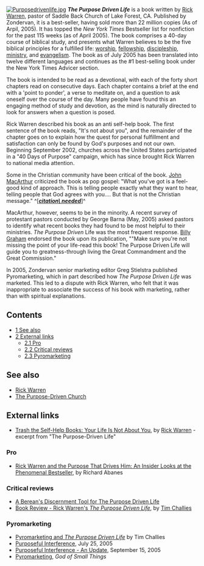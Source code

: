 [![Purposedrivenlife.jpg](images/c/c0/Purposedrivenlife.jpg)](http://www.theopedia.com/File:Purposedrivenlife.jpg)
***The Purpose Driven Life*** is a book written by
[Rick Warren](Rick_Warren "Rick Warren"), pastor of Saddle Back
Church of Lake Forest, CA. Published by Zondervan, it is a
best-seller, having sold more than 22 million copies (As of Arpil,
2005). It has topped the *New York Times* Bestseller list for
nonfiction for the past 115 weeks (as of April 2005). The book
comprises a 40-day course of biblical study, and presents what
Warren believes to be the five biblical principles for a fulfilled
life: [worship](Worship "Worship"),
[fellowship](index.php?title=Fellowship&action=edit&redlink=1 "Fellowship (page does not exist)"),
[discipleship](Discipleship "Discipleship"),
[ministry](index.php?title=Ministry&action=edit&redlink=1 "Ministry (page does not exist)"),
and [evangelism](Evangelism "Evangelism"). The book as of July 2005
has been translated into twelve different languages and continues
as the \#1 best-selling book under the New York Times Advicer
section.

The book is intended to be read as a devotional, with each of the
forty short chapters read on consecutive days. Each chapter
contains a brief at the end with a 'point to ponder', a verse to
meditate on, and a question to ask oneself over the course of the
day. Many people have found this an engaging method of study and
devotion, as the mind is naturally directed to look for answers
when a question is posed.

Rick Warren described his book as an anti self-help book. The first
sentence of the book reads, "It's not about you", and the remainder
of the chapter goes on to explain how the quest for personal
fulfillment and satisfaction can only be found by God's purposes
and not our own. Beginning September 2002, churches across the
United States participated in a "40 Days of Purpose" campaign,
which has since brought Rick Warren to national media attention.

Some in the Christian community have been critical of the book.
[John MacArthur](John_MacArthur "John MacArthur") criticized the
book as pop gospel: "What you've got is a feel-good kind of
approach. This is telling people exactly what they want to hear,
telling people that God agrees with you.... But that is not the
Christian message."
^[***[citation\ needed](http://www.theopedia.com/Theopedia:Writing_guide#Reference_your_work\ "Theopedia:Writing\ guide")***]^

MacArthur, however, seems to be in the minority. A recent survey of
protestant pastors conducted by George Barna (May, 2005) asked
pastors to identify what recent books they had found to be most
helpful to their ministries. *The Purpose Driven* Life was the most
frequent response. [Billy Graham](Billy_Graham "Billy Graham")
endorsed the book upon its publication, ""Make sure you're not
missing the point of your life-read this book! The Purpose Driven
Life will guide you to greatness-through living the Great
Commandment and the Great Commission."

In 2005, Zondervan senior marketing editor Greg Stielstra published
Pyromarketing, which in part described how
*The Purpose Driven Life* was marketed. This led to a dispute with
Rick Warren, who felt that it was inappropriate to associate the
success of his book with marketing, rather than with spiritual
explanations.

## Contents

-   [1 See also](#See_also)
-   [2 External links](#External_links)
    -   [2.1 Pro](#Pro)
    -   [2.2 Critical reviews](#Critical_reviews)
    -   [2.3 Pyromarketing](#Pyromarketing)


## See also

-   [Rick Warren](Rick_Warren "Rick Warren")
-   [The Purpose-Driven Church](The_Purpose-Driven_Church "The Purpose-Driven Church")

## External links

-   [Trash the Self-Help Books: Your Life Is Not About You](http://www.beliefnet.com/story/120/story_12032_1.html),
    by [Rick Warren](Rick_Warren "Rick Warren") - excerpt from "The
    Purpose-Driven Life"

### Pro

-   [Rick Warren and the Purpose That Drives Him: An Insider Looks at the Phenomenal Bestseller](http://www.harvesthousepublishers.com/release.cfm?Record_ID=28),
    by Richard Abanes

### Critical reviews

-   [A Berean's Discernment Tool for The Purpose Driven Life](http://cicministry.org/berean.php)
-   [Book Review - Rick Warren's *The Purpose Driven Life*](http://challies.com/archives/000124.php),
    by [Tim Challies](Tim_Challies "Tim Challies")

### Pyromarketing

-   [Pyromarketing and *The Purpose Driven Life*](http://www.challies.com/archives/001039.php)
    by Tim Challies
-   [Purposeful Interference](http://www.challies.com/archives/001166.php),
    July 25, 2005
-   [Purposeful Interference - An Update](http://www.challies.com/archives/001310.php),
    September 15, 2005
-   [Pyromarketing](http://god-of-small-things.blogspot.com/2005/09/pyromarketing-i-dont-know-about.html),
    *God of Small Things*



